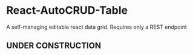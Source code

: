 # React-AutoCRUD-Table
A self-managing editable react data grid. Requires only a REST endpoint

## UNDER CONSTRUCTION
